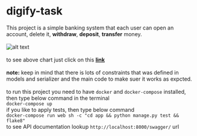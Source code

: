 # digify-task
This project is a simple banking system that each user can open an account, delete it, **withdraw**, **deposit**, **transfer** money.<br><br>
![alt text](https://res.cloudinary.com/dunooqow2/image/upload/v1633461339/Datebase_ER_for_Gamification.png)
<br><br>
to see above chart just click on this [**link**](https://lucid.app/luart/63b665ca-7a4e-4606-84bb-5868a8e08e19/edit?invitationId=inv_4b06e331-d9cc-4889-9fce-b12865fd0a6d)
<br><br>
**note:** keep in mind that there is lots of constraints that was defined in models and serializer and the main code to make suer it works as expcted.
<br><br>
to run this project you need to have `docker` and `docker-compose` installed, then type below command in the terminal<br>
`docker-compose up`<br>
if you like to apply tests, then type below command<br>
`docker-compose run web sh -c "cd app && python manage.py test && flake8"`<br>
to see API documentation lookup `http://localhost:8000/swagger/` url<br>
